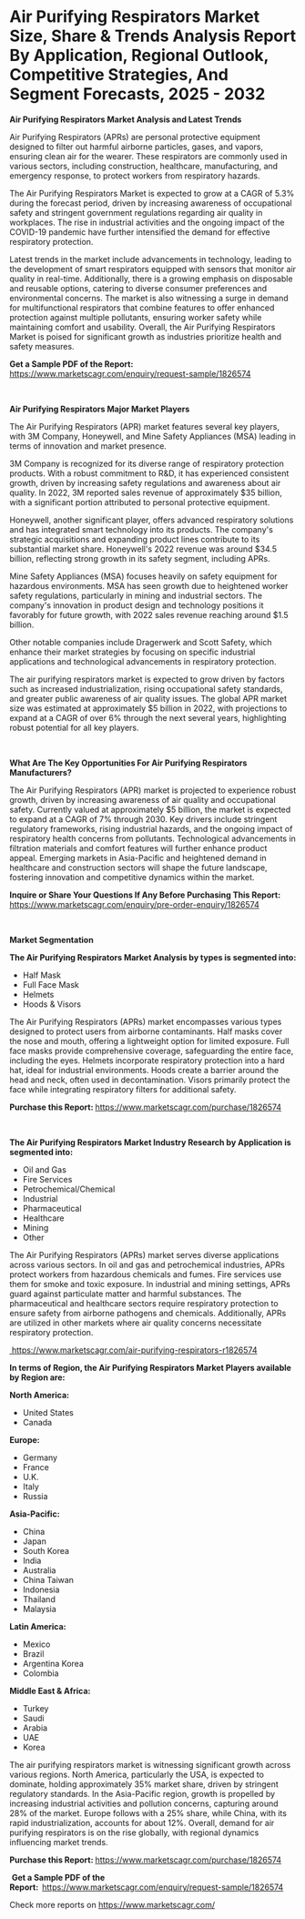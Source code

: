 <p><h1>Air Purifying Respirators Market Size, Share & Trends Analysis Report By Application, Regional Outlook, Competitive Strategies, And Segment Forecasts, 2025 - 2032</h1></p><p><strong>Air Purifying Respirators Market Analysis and Latest Trends</strong></p>
<p><p>Air Purifying Respirators (APRs) are personal protective equipment designed to filter out harmful airborne particles, gases, and vapors, ensuring clean air for the wearer. These respirators are commonly used in various sectors, including construction, healthcare, manufacturing, and emergency response, to protect workers from respiratory hazards.</p><p>The Air Purifying Respirators Market is expected to grow at a CAGR of 5.3% during the forecast period, driven by increasing awareness of occupational safety and stringent government regulations regarding air quality in workplaces. The rise in industrial activities and the ongoing impact of the COVID-19 pandemic have further intensified the demand for effective respiratory protection. </p><p>Latest trends in the market include advancements in technology, leading to the development of smart respirators equipped with sensors that monitor air quality in real-time. Additionally, there is a growing emphasis on disposable and reusable options, catering to diverse consumer preferences and environmental concerns. The market is also witnessing a surge in demand for multifunctional respirators that combine features to offer enhanced protection against multiple pollutants, ensuring worker safety while maintaining comfort and usability. Overall, the Air Purifying Respirators Market is poised for significant growth as industries prioritize health and safety measures.</p></p>
<p><strong>Get a Sample PDF of the Report:&nbsp;</strong> <a href="https://www.marketscagr.com/enquiry/request-sample/1826574?utm_campaign=2239&utm_medium=2&utm_source=Github&utm_content=ia&utm_term=07022025&utm_id=air-purifying-respirators">https://www.marketscagr.com/enquiry/request-sample/1826574</a></p>
<p>&nbsp;</p>
<p><strong>Air Purifying Respirators Major Market Players</strong></p>
<p><p>The Air Purifying Respirators (APR) market features several key players, with 3M Company, Honeywell, and Mine Safety Appliances (MSA) leading in terms of innovation and market presence. </p><p>3M Company is recognized for its diverse range of respiratory protection products. With a robust commitment to R&D, it has experienced consistent growth, driven by increasing safety regulations and awareness about air quality. In 2022, 3M reported sales revenue of approximately $35 billion, with a significant portion attributed to personal protective equipment.</p><p>Honeywell, another significant player, offers advanced respiratory solutions and has integrated smart technology into its products. The company's strategic acquisitions and expanding product lines contribute to its substantial market share. Honeywell's 2022 revenue was around $34.5 billion, reflecting strong growth in its safety segment, including APRs.</p><p>Mine Safety Appliances (MSA) focuses heavily on safety equipment for hazardous environments. MSA has seen growth due to heightened worker safety regulations, particularly in mining and industrial sectors. The company's innovation in product design and technology positions it favorably for future growth, with 2022 sales revenue reaching around $1.5 billion.</p><p>Other notable companies include Dragerwerk and Scott Safety, which enhance their market strategies by focusing on specific industrial applications and technological advancements in respiratory protection. </p><p>The air purifying respirators market is expected to grow driven by factors such as increased industrialization, rising occupational safety standards, and greater public awareness of air quality issues. The global APR market size was estimated at approximately $5 billion in 2022, with projections to expand at a CAGR of over 6% through the next several years, highlighting robust potential for all key players.</p></p>
<p>&nbsp;</p>
<p><strong>What Are The Key Opportunities For Air Purifying Respirators Manufacturers?</strong></p>
<p><p>The Air Purifying Respirators (APR) market is projected to experience robust growth, driven by increasing awareness of air quality and occupational safety. Currently valued at approximately $5 billion, the market is expected to expand at a CAGR of 7% through 2030. Key drivers include stringent regulatory frameworks, rising industrial hazards, and the ongoing impact of respiratory health concerns from pollutants. Technological advancements in filtration materials and comfort features will further enhance product appeal. Emerging markets in Asia-Pacific and heightened demand in healthcare and construction sectors will shape the future landscape, fostering innovation and competitive dynamics within the market.</p></p>
<p><strong>Inquire or Share Your Questions If Any Before Purchasing This Report:</strong> <a href="https://www.marketscagr.com/enquiry/pre-order-enquiry/1826574?utm_campaign=2239&utm_medium=2&utm_source=Github&utm_content=ia&utm_term=07022025&utm_id=air-purifying-respirators">https://www.marketscagr.com/enquiry/pre-order-enquiry/1826574</a></p>
<p>&nbsp;</p>
<p><strong>Market Segmentation</strong></p>
<p><strong>The Air Purifying Respirators Market Analysis by types is segmented into:</strong></p>
<p><ul><li>Half Mask</li><li>Full Face Mask</li><li>Helmets</li><li>Hoods & Visors</li></ul></p>
<p><p>The Air Purifying Respirators (APRs) market encompasses various types designed to protect users from airborne contaminants. Half masks cover the nose and mouth, offering a lightweight option for limited exposure. Full face masks provide comprehensive coverage, safeguarding the entire face, including the eyes. Helmets incorporate respiratory protection into a hard hat, ideal for industrial environments. Hoods create a barrier around the head and neck, often used in decontamination. Visors primarily protect the face while integrating respiratory filters for additional safety.</p></p>
<p><strong>Purchase this Report:&nbsp;</strong><a href="https://www.marketscagr.com/purchase/1826574?utm_campaign=2239&utm_medium=2&utm_source=Github&utm_content=ia&utm_term=07022025&utm_id=air-purifying-respirators">https://www.marketscagr.com/purchase/1826574</a></p>
<p>&nbsp;</p>
<p><strong>The Air Purifying Respirators Market Industry Research by Application is segmented into:</strong></p>
<p><ul><li>Oil and Gas</li><li>Fire Services</li><li>Petrochemical/Chemical</li><li>Industrial</li><li>Pharmaceutical</li><li>Healthcare</li><li>Mining</li><li>Other</li></ul></p>
<p><p>The Air Purifying Respirators (APRs) market serves diverse applications across various sectors. In oil and gas and petrochemical industries, APRs protect workers from hazardous chemicals and fumes. Fire services use them for smoke and toxic exposure. In industrial and mining settings, APRs guard against particulate matter and harmful substances. The pharmaceutical and healthcare sectors require respiratory protection to ensure safety from airborne pathogens and chemicals. Additionally, APRs are utilized in other markets where air quality concerns necessitate respiratory protection.</p></p>
<p><a href="https://www.marketscagr.com/air-purifying-respirators-r1826574?utm_campaign=2239&utm_medium=2&utm_source=Github&utm_content=ia&utm_term=07022025&utm_id=air-purifying-respirators">&nbsp;https://www.marketscagr.com/air-purifying-respirators-r1826574</a></p>
<p><strong>In terms of Region, the Air Purifying Respirators Market Players available by Region are:</strong></p>
<p>
    <p> <strong> North America: </strong>
        <ul>
            <li>United States</li>
            <li>Canada</li>
        </ul>
        </p> 
    <p> <strong> Europe: </strong>
        <ul>
            <li>Germany</li>
            <li>France</li>
            <li>U.K.</li>
            <li>Italy</li>
            <li>Russia</li>
        </ul>
        </p> 
    <p> <strong> Asia-Pacific: </strong>
        <ul>
            <li>China</li>
            <li>Japan</li>
            <li>South Korea</li>
            <li>India</li>
            <li>Australia</li>
            <li>China Taiwan</li>
            <li>Indonesia</li>
            <li>Thailand</li>
            <li>Malaysia</li>
        </ul>
        </p> 
    <p> <strong> Latin America: </strong>
        <ul>
            <li>Mexico</li>
            <li>Brazil</li>
            <li>Argentina Korea</li>
            <li>Colombia</li>
        </ul>
        </p> 
    <p> <strong> Middle East & Africa: </strong>
        <ul>
            <li>Turkey</li>
            <li>Saudi</li>
            <li>Arabia</li>
            <li>UAE</li>
            <li>Korea</li>
        </ul>
    </p>
    </p>
<p><p>The air purifying respirators market is witnessing significant growth across various regions. North America, particularly the USA, is expected to dominate, holding approximately 35% market share, driven by stringent regulatory standards. In the Asia-Pacific region, growth is propelled by increasing industrial activities and pollution concerns, capturing around 28% of the market. Europe follows with a 25% share, while China, with its rapid industrialization, accounts for about 12%. Overall, demand for air purifying respirators is on the rise globally, with regional dynamics influencing market trends.</p></p>
<p><strong>Purchase this Report: </strong><a href="https://www.marketscagr.com/purchase/1826574?utm_campaign=2239&utm_medium=2&utm_source=Github&utm_content=ia&utm_term=07022025&utm_id=air-purifying-respirators">https://www.marketscagr.com/purchase/1826574</a></p>
<p>&nbsp;<strong>Get a Sample PDF of the Report:&nbsp;&nbsp;</strong><a href="https://www.marketscagr.com/enquiry/request-sample/1826574?utm_campaign=2239&utm_medium=2&utm_source=Github&utm_content=ia&utm_term=07022025&utm_id=air-purifying-respirators">https://www.marketscagr.com/enquiry/request-sample/1826574</a></p>
<p><strong></strong></p>
<p>Check more reports on <a href="https://www.marketscagr.com/?utm_campaign=2239&utm_medium=2&utm_source=Github&utm_content=ia&utm_term=07022025&utm_id=air-purifying-respirators">https://www.marketscagr.com/</a></p>